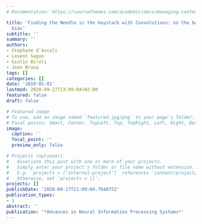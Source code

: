 ```yaml
---
# Documentation: https://sourcethemes.com/academic/docs/managing-content/

title: 'Finding the Needle in the Haystack with Convolutions: on the benefits of architectural
  bias'
subtitle: ''
summary: ''
authors:
- Stéphane d'Ascoli
- Levent Sagun
- Giulio Biroli
- Joan Bruna
tags: []
categories: []
date: '2019-01-01'
lastmod: 2020-09-27T23:09:04+02:00
featured: false
draft: false

# Featured image
# To use, add an image named `featured.jpg/png` to your page's folder.
# Focal points: Smart, Center, TopLeft, Top, TopRight, Left, Right, BottomLeft, Bottom, BottomRight.
image:
  caption: ''
  focal_point: ''
  preview_only: false

# Projects (optional).
#   Associate this post with one or more of your projects.
#   Simply enter your project's folder or file name without extension.
#   E.g. `projects = ["internal-project"]` references `content/project/deep-learning/index.md`.
#   Otherwise, set `projects = []`.
projects: []
publishDate: '2020-09-27T21:09:04.704875Z'
publication_types:
- 1
abstract: ''
publication: '*Advances in Neural Information Processing Systems*'
---
```

